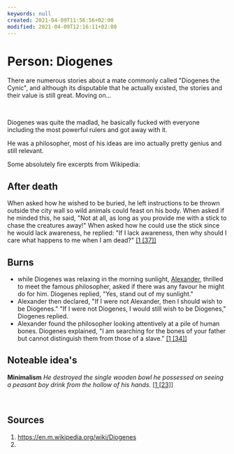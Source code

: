 ```yaml
---
keywords: null
created: 2021-04-09T11:56:56+02:00
modified: 2021-04-09T12:16:11+02:00
---
```


# Person: Diogenes

There are numerous stories about a mate commonly called "Diogenes the Cynic", and although its disputable that he actually existed, the stories and their value is still great. Moving on...

<br>

Diogenes was quite the madlad, he basically fucked with everyone including the most powerful rulers and got away with it.

He was a philosopher, most of his ideas are imo actually pretty genius and still relevant.

Some absolutely fire excerpts from Wikipedia:

## After death

When asked how he wished to be buried, he left instructions to be thrown outside the city wall so wild animals could feast on his body. When asked if he minded this, he said, "Not at all, as long as you provide me with a stick to chase the creatures away!" When asked how he could use the stick since he would lack awareness, he replied: "If I lack awareness, then why should I care what happens to me when I am dead?" [[1 [37]]](https://en.m.wikipedia.org/wiki/Diogenes#cite_note-37)

## Burns

- while Diogenes was relaxing in the morning sunlight, [Alexander](https://en.m.wikipedia.org/wiki/Diogenes_and_Alexander), thrilled to meet the famous philosopher, asked if there was any favour he might do for him. Diogenes replied, "Yes, stand out of my sunlight."
- Alexander then declared, "If I were not Alexander, then I should wish to be Diogenes." "If I were not Diogenes, I would still wish to be Diogenes," Diogenes replied.
- Alexander found the philosopher looking attentively at a pile of human bones. Diogenes explained, "I am searching for the bones of your father but cannot distinguish them from those of a slave." [[1 [34]]](https://en.m.wikipedia.org/wiki/Diogenes#cite_note-34)

## Noteable idea's

**Minimalism** _He destroyed the single wooden bowl he possessed on seeing a peasant boy drink from the hollow of his hands._ [[1 [23]]](https://en.m.wikipedia.org/wiki/Diogenes#cite_note-23)

<br>

## Sources

1. https://en.m.wikipedia.org/wiki/Diogenes
2.
